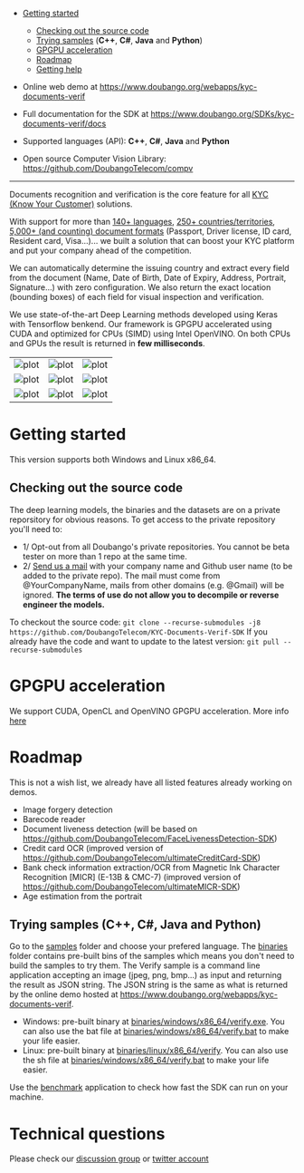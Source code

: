 - [Getting started](#getting-started)
  - [Checking out the source code](#checkout-source)
  - [Trying samples](#trying-samples) (**C++**, **C#**, **Java** and **Python**)
  - [GPGPU acceleration](#gpgpu)
  - [Roadmap](#roadmap)
  - [Getting help](#technical-questions)


- Online web demo at https://www.doubango.org/webapps/kyc-documents-verif
- Full documentation for the SDK at https://www.doubango.org/SDKs/kyc-documents-verif/docs
- Supported languages (API): **C++**, **C#**, **Java** and **Python**
- Open source Computer Vision Library: https://github.com/DoubangoTelecom/compv
<hr />

Documents recognition and verification is the core feature for all [KYC (Know Your Customer)](https://en.wikipedia.org/wiki/Know_your_customer) solutions.

With support for more than [140+ languages](Languages.pdf), [250+ countries/territories](Graphs.pdf), [5,000+ (and counting) document formats](Graphs.pdf) (Passport, Driver license, ID card, Resident card, Visa...)... we built a solution that can boost your KYC platform and put your company ahead of the competition.

We can automatically determine the issuing country and extract every field from the document (Name, Date of Birth, Date of Expiry, Address, Portrait, Signature...) with zero configuration. We also return the exact location (bounding boxes) of each field for visual inspection and verification.

We use state-of-the-art Deep Learning methods developed using Keras with Tensorflow benkend. Our framework is GPGPU accelerated using CUDA and optimized for CPUs (SIMD) using Intel OpenVINO. On both CPUs and GPUs the result is returned in **few milliseconds**.

|   |  | |
| ------------- | ------------- |-- |
| ![plot](https://www.doubango.org/webapps/kyc-documents-verif/img/low-1.jpg)  | ![plot](https://www.doubango.org/webapps/kyc-documents-verif/img/low-2.jpg)  | ![plot](https://www.doubango.org/webapps/kyc-documents-verif/img/low-3.jpg) |
| ![plot](https://www.doubango.org/webapps/kyc-documents-verif/img/low-4.jpg)  | ![plot](https://www.doubango.org/webapps/kyc-documents-verif/img/low-5.jpg)  | ![plot](https://www.doubango.org/webapps/kyc-documents-verif/img/low-6.jpg) |
| ![plot](https://www.doubango.org/webapps/kyc-documents-verif/img/low-7.jpg)  | ![plot](https://www.doubango.org/webapps/kyc-documents-verif/img/low-8.jpg)  | ![plot](https://www.doubango.org/webapps/kyc-documents-verif/img/low-9.jpg) |

<a name="getting-started"></a>
# Getting started #
This version supports both Windows and Linux x86_64.

<a name="checkout-source"></a>
## Checking out the source code ##
The deep learning models, the binaries and the datasets are on a private reporsitory for obvious reasons. To get access to the private repository you'll need to:
  - 1/ Opt-out from all Doubango's private repositories. You cannot be beta tester on more than 1 repo at the same time.
  - 2/ [Send us a mail](https://www.doubango.org/#contact) with your company name and Github user name (to be added to the private repo). The mail must come from @YourCompanyName, mails from other domains (e.g. @Gmail) will be ignored. **The terms of use do not allow you to decompile or reverse engineer the models.**

To checkout the source code: `git clone --recurse-submodules -j8 https://github.com/DoubangoTelecom/KYC-Documents-Verif-SDK`
If you already have the code and want to update to the latest version: `git pull --recurse-submodules`

<a name="gpgpu"></a>
# GPGPU acceleration #
We support CUDA, OpenCL and OpenVINO GPGPU acceleration. More info [here](GPGPU.md)

<a name="roadmap"></a>
# Roadmap #
This is not a wish list, we already have all listed features already working on demos.
 - Image forgery detection
 - Barecode reader
 - Document liveness detection (will be based on https://github.com/DoubangoTelecom/FaceLivenessDetection-SDK)
 - Credit card OCR (improved version of https://github.com/DoubangoTelecom/ultimateCreditCard-SDK)
 - Bank check information extraction/OCR from Magnetic Ink Character Recognition [MICR] (E-13B & CMC-7) (improved version of https://github.com/DoubangoTelecom/ultimateMICR-SDK)
 - Age estimation from the portrait

<a name="trying-samples"></a>
## Trying samples (**C++**, **C#**, **Java** and **Python**) ##
Go to the [samples](samples) folder and choose your prefered language.
The [binaries](binaries) folder contains pre-built bins of the samples which means you don't need to build the samples to try them. The Verify sample is a command line application accepting an image (jpeg, png, bmp...) as input and returning the result as JSON string. The JSON string is the same as what is returned by the online demo hosted at https://www.doubango.org/webapps/kyc-documents-verif.
 - Windows: pre-built binary at [binaries/windows/x86_64/verify.exe](binaries/windows/x86_64/verify.exe). You can also use the bat file at [binaries/windows/x86_64/verify.bat](binaries/windows/x86_64/verify.bat) to make your life easier.
 - Linux: pre-built binary at [binaries/linux/x86_64/verify](binaries/linux/x86_64/verify). You can also use the sh file at [binaries/windows/x86_64/verify.bat](binaries/linux/x86_64/verify.sh) to make your life easier.

Use the [benchmark](samples/cpp/benchmark) application to check how fast the SDK can run on your machine.

<a name="technical-questions"></a>
# Technical questions #
Please check our [discussion group](https://groups.google.com/forum/#!forum/doubango-ai) or [twitter account](https://twitter.com/doubangotelecom?lang=en)

